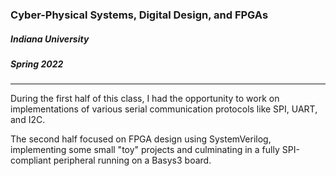 ### Cyber-Physical Systems, Digital Design, and FPGAs
##### Indiana University
##### Spring 2022

---

During the first half of this class, I had the opportunity to work on implementations of various serial communication protocols like SPI, UART, and I2C.

The second half focused on FPGA design using SystemVerilog, implementing some small "toy" projects and culminating in a fully SPI-compliant peripheral running on a Basys3 board.
